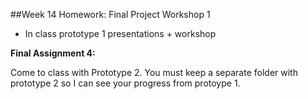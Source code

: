
##Week 14 Homework: Final Project Workshop 1

* In class prototype 1 presentations + workshop



**Final Assignment 4:**

Come to class with Prototype 2. You must keep a separate folder with prototype 2 so I can see your progress from protoype 1. 
